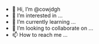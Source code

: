 - 👋 Hi, I’m @cowjdgh
- 👀 I’m interested in ...
- 🌱 I’m currently learning ...
- 💞️ I’m looking to collaborate on ...
- 📫 How to reach me ...

<!---
cowjdgh/cowjdgh is a ✨ special ✨ repository because its `README.md` (this file) appears on your GitHub profile.
You can click the Preview link to take a look at your changes.
--->
